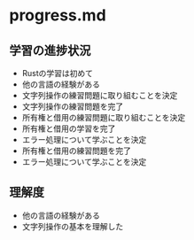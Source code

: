 # progress.md

## 学習の進捗状況

*   Rustの学習は初めて
*   他の言語の経験がある
*   文字列操作の練習問題に取り組むことを決定
*   文字列操作の練習問題を完了
*   所有権と借用の練習問題に取り組むことを決定
*   所有権と借用の学習を完了
*   エラー処理について学ぶことを決定
*   所有権と借用の練習問題を完了
*   エラー処理について学ぶことを決定

## 理解度

*   他の言語の経験がある
*   文字列操作の基本を理解した